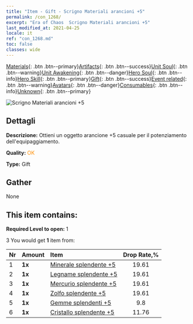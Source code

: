 ```yaml
---
title: "Item - Gift - Scrigno Materiali arancioni +5"
permalink: /con_1268/
excerpt: "Era of Chaos  Scrigno Materiali arancioni +5"
last_modified_at: 2021-04-25
locale: it
ref: "con_1268.md"
toc: false
classes: wide
---
```

 [Materials](/ItemsIT/){: .btn .btn--primary}[Artifacts](/ItemsIT/Artifacts/){: .btn .btn--success}[Unit Soul](/ItemsIT/UnitSoul/){: .btn .btn--warning}[Unit Awakening](/ItemsIT/UnitAwakening/){: .btn .btn--danger}[Hero Soul](/ItemsIT/HeroSoul/){: .btn .btn--info}[Hero Skill](/ItemsIT/HeroSkill/){: .btn .btn--primary}[Gift](/ItemsIT/Gift/){: .btn .btn--success}[Event related](/ItemsIT/Events/){: .btn .btn--warning}[Avatars](/ItemsIT/Avatars/){: .btn .btn--danger}[Consumables](/ItemsIT/Consumables/){: .btn .btn--info}[Unknown](/ItemsIT/Unknown/){: .btn .btn--primary}

 ![Scrigno Materiali arancioni +5](/images/t/i_304002.png)

## Dettagli
 **Descrizione:** Ottieni un oggetto arancione +5 casuale per il potenziamento dell'equipaggiamento.

 **Quality:** <span style="color: #FF8C00">OK</span>

 **Type:** Gift

## Gather

  None

## This item contains:

 **Required Level to open:** 1

 3 You would get **1** item  from:

  | Nr | Amount |     Item    | Drop Rate,% |
  |:---|:-------|:------------|:---------:|
  | 1 |  **1x** | [Minerale splendente +5](/ItemsIT/mat_96/) | 19.61 | 
  | 2 |  **1x** | [Legname splendente +5](/ItemsIT/mat_97/) | 19.61 | 
  | 3 |  **1x** | [Mercurio splendente +5](/ItemsIT/mat_98/) | 19.61 | 
  | 4 |  **1x** | [Zolfo splendente +5](/ItemsIT/mat_99/) | 19.61 | 
  | 5 |  **1x** | [Gemme splendenti +5](/ItemsIT/mat_100/) | 9.8 | 
  | 6 |  **1x** | [Cristallo splendente +5](/ItemsIT/mat_101/) | 11.76 | 
